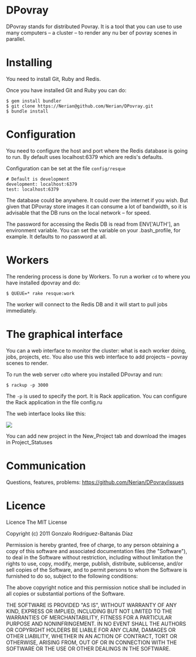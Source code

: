 DPovray
========

DPovray stands for distributed Povray. It is a tool that you can use to use many computers – a cluster – to render any nu ber of povray scenes in parallel.       
         

Installing
============

You need to install Git, Ruby and Redis.

Once you have installed Git and Ruby you can do:
                                        
    $ gem install bundler
    $ git clone https://Nerian@github.com/Nerian/DPovray.git
    $ bundle install

Configuration
=============

You need to configure the host and port where the Redis database is going to run. By default uses localhost:6379 which are redis's defaults.

Configuration can be set at the file `config/resque`
                        
	# Default is development
    development: localhost:6379
    test: localhost:6379     

The database could be anywhere. It could over the internet if you wish. But given that DPovray store images it can consume a lot of bandwidth, so it is advisable that the DB runs on the local network – for speed.

The password for accessing the Redis DB is read from ENV['AUTH'], an environment variable. You can set the variable on your .bash_profile, for example. It defaults to no password at all.


Workers
===============

The rendering process is done by Workers. To run a worker `cd` to where you have installed dpovray and do:

    $ QUEUE=* rake resque:work

The worker will connect to the Redis DB and it will start to pull jobs immediately. 


The graphical interface
========================

You can a web interface to monitor the cluster: what is each worker doing, jobs, projects, etc. You also use this web interface to add projects – povray scenes to render.
    
To run the web server `cd`to where you installed DPovray and run:
	
    $ rackup -p 3000

The `-p` is used to specify the port. It is Rack application. You can configure the Rack application in the file config.ru

The web interface looks like this:

<img src='http://dl.dropbox.com/u/834494/web.png'></img>

You can add new project in the New_Project tab and download the images in Project_Statuses 


Communication
==============

Questions, features, problems: https://github.com/Nerian/DPovray/issues 


Licence
=========


Licence
The MIT License

Copyright (c) 2011 Gonzalo Rodríguez-Baltanás Díaz

Permission is hereby granted, free of charge, to any person obtaining a copy of this software and associated documentation files (the "Software"), to deal in the Software without restriction, including without limitation the rights to use, copy, modify, merge, publish, distribute, sublicense, and/or sell copies of the Software, and to permit persons to whom the Software is furnished to do so, subject to the following conditions:

The above copyright notice and this permission notice shall be included in all copies or substantial portions of the Software.

THE SOFTWARE IS PROVIDED "AS IS", WITHOUT WARRANTY OF ANY KIND, EXPRESS OR IMPLIED, INCLUDING BUT NOT LIMITED TO THE WARRANTIES OF MERCHANTABILITY, FITNESS FOR A PARTICULAR PURPOSE AND NONINFRINGEMENT. IN NO EVENT SHALL THE AUTHORS OR COPYRIGHT HOLDERS BE LIABLE FOR ANY CLAIM, DAMAGES OR OTHER LIABILITY, WHETHER IN AN ACTION OF CONTRACT, TORT OR OTHERWISE, ARISING FROM, OUT OF OR IN CONNECTION WITH THE SOFTWARE OR THE USE OR OTHER DEALINGS IN THE SOFTWARE.

